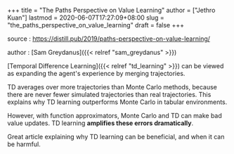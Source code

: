 +++
title = "The Paths Perspective on Value Learning"
author = ["Jethro Kuan"]
lastmod = 2020-06-07T17:27:09+08:00
slug = "the_paths_perspective_on_value_learning"
draft = false
+++

source
: <https://distill.pub/2019/paths-perspective-on-value-learning/>

author
: [Sam Greydanus]({{< relref "sam_greydanus" >}})

[Temporal Difference Learning]({{< relref "td_learning" >}}) can be viewed as expanding the agent's experience
by merging trajectories.

TD averages over more trajectories than Monte Carlo methods, because there are
never fewer simulated trajectories than real trajectories. This explains why TD
learning outperforms Monte Carlo in tabular environments.

However, with function approximators, Monte Carlo and TD can make bad value
updates. TD learning **amplifies these errors dramatically**.

Great article explaining why TD learning can be beneficial, and when it can be
harmful.
